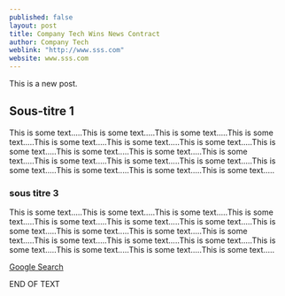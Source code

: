 ```yaml
---
published: false
layout: post
title: Company Tech Wins News Contract
author: Company Tech
weblink: "http://www.sss.com"
website: www.sss.com
---
```


This is a new post.

## Sous-titre 1

This is some text.....This is some text.....This is some text.....This is some text.....This is some text.....This is some text.....This is some text.....This is some text.....This is some text.....This is some text.....This is some text.....This is some text.....This is some text.....This is some text.....This is some text.....This is some text.....This is some text.....This is some text.....

### sous titre 3

This is some text.....This is some text.....This is some text.....This is some text.....This is some text.....This is some text.....This is some text.....This is some text.....This is some text.....This is some text.....This is some text.....This is some text.....This is some text.....This is some text.....This is some text.....This is some text.....This is some text.....This is some text.....

[Google Search](www.google.com "This is a search")

END OF TEXT